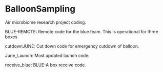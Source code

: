 # BalloonSampling
Air microbiome research project coding.

BLUE-REMOTE:
  Remote code for the blue team. This is operational for three boxes
 
cutdownJUNE:
  Cut down code for emergency cutdown of balloon.
  
June_Launch:
  Most updated launch code.
  
receive_blue:
  BLUE-A box receive code.
